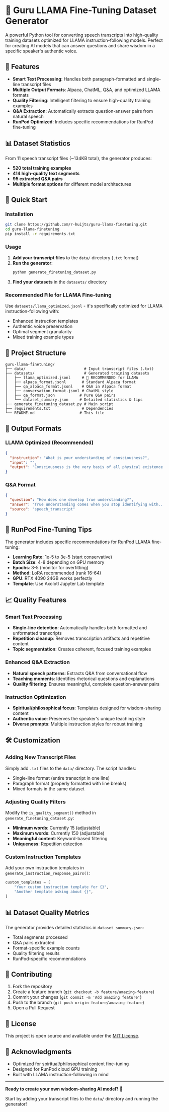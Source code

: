 # 🦙 Guru LLAMA Fine-Tuning Dataset Generator

A powerful Python tool for converting speech transcripts into high-quality training datasets optimized for LLAMA instruction-following models. Perfect for creating AI models that can answer questions and share wisdom in a specific speaker's authentic voice.

## 🎯 Features

- **Smart Text Processing**: Handles both paragraph-formatted and single-line transcript files
- **Multiple Output Formats**: Alpaca, ChatML, Q&A, and optimized LLAMA formats
- **Quality Filtering**: Intelligent filtering to ensure high-quality training examples
- **Q&A Extraction**: Automatically extracts question-answer pairs from natural speech
- **RunPod Optimized**: Includes specific recommendations for RunPod fine-tuning

## 📊 Dataset Statistics

From 11 speech transcript files (~134KB total), the generator produces:
- **520 total training examples**
- **414 high-quality text segments**
- **95 extracted Q&A pairs**
- **Multiple format options** for different model architectures

## 🚀 Quick Start

### Installation

```bash
git clone https://github.com/r-huijts/guru-llama-finetuning.git
cd guru-llama-finetuning
pip install -r requirements.txt
```

### Usage

1. **Add your transcript files** to the `data/` directory (`.txt` format)
2. **Run the generator**:
   ```bash
   python generate_finetuning_dataset.py
   ```
3. **Find your datasets** in the `datasets/` directory

### Recommended File for LLAMA Fine-tuning
Use `datasets/llama_optimized.jsonl` - it's specifically optimized for LLAMA instruction-following with:
- Enhanced instruction templates
- Authentic voice preservation  
- Optimal segment granularity
- Mixed training example types

## 📁 Project Structure

```
guru-llama-finetuning/
├── data/                          # Input transcript files (.txt)
├── datasets/                      # Generated training datasets
│   ├── llama_optimized.jsonl     # 🌟 RECOMMENDED for LLAMA
│   ├── alpaca_format.jsonl       # Standard Alpaca format
│   ├── qa_alpaca_format.jsonl    # Q&A in Alpaca format
│   ├── conversation_format.jsonl # ChatML style
│   ├── qa_format.json           # Pure Q&A pairs
│   └── dataset_summary.json     # Detailed statistics & tips
├── generate_finetuning_dataset.py # Main script
├── requirements.txt              # Dependencies
└── README.md                    # This file
```

## 🎯 Output Formats

### LLAMA Optimized (Recommended)
```json
{
  "instruction": "What is your understanding of consciousness?",
  "input": "",
  "output": "Consciousness is the very basis of all physical existence..."
}
```

### Q&A Format
```json
{
  "question": "How does one develop true understanding?",
  "answer": "True understanding comes when you stop identifying with...",
  "source": "speech_transcript"
}
```

## 🔧 RunPod Fine-Tuning Tips

The generator includes specific recommendations for RunPod LLAMA fine-tuning:

- **Learning Rate**: 1e-5 to 3e-5 (start conservative)
- **Batch Size**: 4-8 depending on GPU memory
- **Epochs**: 3-5 (monitor for overfitting)
- **Method**: LoRA recommended (rank 16-64)
- **GPU**: RTX 4090 24GB works perfectly
- **Template**: Use Axolotl Jupyter Lab template

## 📈 Quality Features

### Smart Text Processing
- **Single-line detection**: Automatically handles both formatted and unformatted transcripts
- **Repetition cleanup**: Removes transcription artifacts and repetitive content
- **Topic segmentation**: Creates coherent, focused training examples

### Enhanced Q&A Extraction
- **Natural speech patterns**: Extracts Q&A from conversational flow
- **Teaching moments**: Identifies rhetorical questions and explanations
- **Quality filtering**: Ensures meaningful, complete question-answer pairs

### Instruction Optimization
- **Spiritual/philosophical focus**: Templates designed for wisdom-sharing content
- **Authentic voice**: Preserves the speaker's unique teaching style
- **Diverse prompts**: Multiple instruction styles for robust training

## 🛠️ Customization

### Adding New Transcript Files
Simply add `.txt` files to the `data/` directory. The script handles:
- Single-line format (entire transcript in one line)
- Paragraph format (properly formatted with line breaks)
- Mixed formats in the same dataset

### Adjusting Quality Filters
Modify the `is_quality_segment()` method in `generate_finetuning_dataset.py`:
- **Minimum words**: Currently 15 (adjustable)
- **Maximum words**: Currently 150 (adjustable)
- **Meaningful content**: Keyword-based filtering
- **Uniqueness**: Repetition detection

### Custom Instruction Templates
Add your own instruction templates in `generate_instruction_response_pairs()`:
```python
custom_templates = [
    "Your custom instruction template for {}",
    "Another template asking about {}",
]
```

## 📊 Dataset Quality Metrics

The generator provides detailed statistics in `dataset_summary.json`:
- Total segments processed
- Q&A pairs extracted
- Format-specific example counts
- Quality filtering results
- RunPod-specific recommendations

## 🤝 Contributing

1. Fork the repository
2. Create a feature branch (`git checkout -b feature/amazing-feature`)
3. Commit your changes (`git commit -m 'Add amazing feature'`)
4. Push to the branch (`git push origin feature/amazing-feature`)
5. Open a Pull Request

## 📝 License

This project is open source and available under the [MIT License](LICENSE).

## 🙏 Acknowledgments

- Optimized for spiritual/philosophical content fine-tuning
- Designed for RunPod cloud GPU training
- Built with LLAMA instruction-following in mind

---

**Ready to create your own wisdom-sharing AI model?** 🚀

Start by adding your transcript files to the `data/` directory and running the generator! 